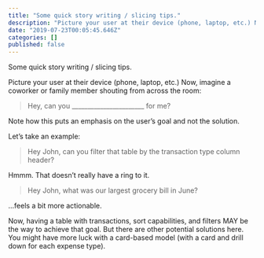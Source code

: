 ```yaml
---
title: "Some quick story writing / slicing tips."
description: "Picture your user at their device (phone, laptop, etc.) Now, imagine a coworker or family member shouting from across the room:"
date: "2019-07-23T00:05:45.646Z"
categories: []
published: false
---
```


  

Some quick story writing / slicing tips.

Picture your user at their device (phone, laptop, etc.) Now, imagine a coworker or family member shouting from across the room:

> Hey, can you \_\_\_\_\_\_\_\_\_\_\_\_\_\_\_\_\_\_\_\_\_\_\_ for me?

Note how this puts an emphasis on the user’s goal and not the solution.

Let’s take an example:

> Hey John, can you filter that table by the transaction type column header?

Hmmm. That doesn’t really have a ring to it. 

> Hey John, what was our largest grocery bill in June?

…feels a bit more actionable.

Now, having a table with transactions, sort capabilities, and filters MAY be the way to achieve that goal. But there are other potential solutions here. You might have more luck with a card-based model (with a card and drill down for each expense type).
